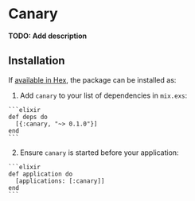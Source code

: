 # Canary

**TODO: Add description**

## Installation

If [available in Hex](https://hex.pm/docs/publish), the package can be installed as:

  1. Add `canary` to your list of dependencies in `mix.exs`:

    ```elixir
    def deps do
      [{:canary, "~> 0.1.0"}]
    end
    ```

  2. Ensure `canary` is started before your application:

    ```elixir
    def application do
      [applications: [:canary]]
    end
    ```

